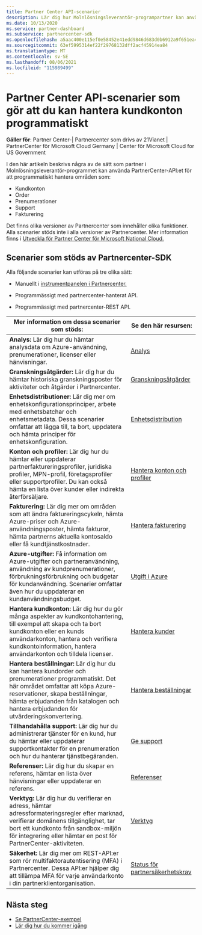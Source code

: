 ```yaml
---
title: Partner Center API-scenarier
description: Lär dig hur Molnlösningsleverantör-programpartner kan använda Partner Center-API:et för att programmatiskt hantera kundkonton, beställningar, support och fakturering.
ms.date: 10/13/2020
ms.service: partner-dashboard
ms.subservice: partnercenter-sdk
ms.openlocfilehash: a5aac400e115ef0e58452e41edd9846d683d0b6912a9f651ea49d75d5f15bbf7
ms.sourcegitcommit: 63ef5995314ef22f29768132dff2acf45914ea84
ms.translationtype: MT
ms.contentlocale: sv-SE
ms.lasthandoff: 08/06/2021
ms.locfileid: "115989499"
---
```

# <a name="partner-center-api-scenarios-that-let-you-programmatically-manage-customer-accounts"></a>Partner Center API-scenarier som gör att du kan hantera kundkonton programmatiskt

**Gäller för**: Partner Center-| Partnercenter som drivs av 21Vianet | PartnerCenter för Microsoft Cloud Germany | Center för Microsoft Cloud for US Government

I den här artikeln beskrivs några av de sätt som partner i Molnlösningsleverantör-programmet kan använda PartnerCenter-API:et för att programmatiskt hantera områden som:

- Kundkonton
- Order
- Prenumerationer
- Support
- Fakturering

Det finns olika versioner av Partnercenter som innehåller olika funktioner. Alla scenarier stöds inte i alla versioner av Partnercenter. Mer information finns i [Utveckla för Partner Center för Microsoft National Cloud.](developing-for-partner-center-for-microsoft-national-cloud.md)

## <a name="scenarios-supported-by-the-partner-center-sdk"></a>Scenarier som stöds av Partnercenter-SDK

Alla följande scenarier kan utföras på tre olika sätt:

- Manuellt i [instrumentpanelen i Partnercenter.](https://partner.microsoft.com/dashboard)

- Programmässigt med partnercenter-hanterat API.

- Programmässigt med partnercenter-REST API.

| Mer information om dessa scenarier som stöds:  | Se den här resursen:     |
|----------------------------------|--------------------------|
| **Analys:** Lär dig hur du hämtar analysdata om Azure-användning, prenumerationer, licenser eller hänvisningar.         | [Analys](usage-analytics.md)  |
| **Granskningsåtgärder:** Lär dig hur du hämtar historiska granskningsposter för aktiviteter och åtgärder i Partnercenter. | [Granskningsåtgärder](audit.md)                     |
| **Enhetsdistributioner:** Lär dig mer om enhetskonfigurationsprinciper, arbete med enhetsbatchar och enhetsmetadata. Dessa scenarier omfattar att lägga till, ta bort, uppdatera och hämta principer för enhetskonfiguration.    | [Enhetsdistribution](device-deployment.md)  |
| **Konton och profiler:** Lär dig hur du hämtar eller uppdaterar partnerfaktureringsprofiler, juridiska profiler, MPN-profil, företagsprofiler eller supportprofiler. Du kan också hämta en lista över kunder eller indirekta återförsäljare. | [Hantera konton och profiler](manage-profiles-and-information.md)                                                                        |
| **Fakturering:** Lär dig mer om områden som att ändra faktureringscykeln, hämta Azure-priser och Azure-användningsposter, hämta fakturor, hämta partnerns aktuella kontosaldo eller få kundtjänstkostnader.  | [Hantera fakturering](manage-billing.md)   |
| **Azure-utgifter:** Få information om Azure-utgifter och partneranvändning, användning av kundprenumerationer, förbrukningsförbrukning och budgetar för kundanvändning. Scenarier omfattar även hur du uppdaterar en kundanvändningsbudget. | [Utgift i Azure](azure-spending.md)  |
| **Hantera kundkonton:** Lär dig hur du gör många aspekter av kundkontohantering, till exempel att skapa och ta bort kundkonton eller en kunds användarkonton, hantera och verifiera kundkontoinformation, hantera användarkonton och tilldela licenser.  | [Hantera kunder](manage-customers.md)  |
| **Hantera beställningar:** Lär dig hur du kan hantera kundorder och prenumerationer programmatiskt. Det här området omfattar att köpa Azure-reservationer, skapa beställningar, hämta erbjudanden från katalogen och hantera erbjudanden för utvärderingskonvertering.   | [Hantera beställningar](manage-orders.md)  |
| **Tillhandahålla support:** Lär dig hur du administrerar tjänster för en kund, hur du hämtar eller uppdaterar supportkontakter för en prenumeration och hur du hanterar tjänstbegäranden.  | [Ge support](provide-support.md)   |
| **Referenser:** Lär dig hur du skapar en referens, hämtar en lista över hänvisningar eller uppdaterar en referens.  | [Referenser](/partner/develop/referrals)  |
| **Verktyg:** Lär dig hur du verifierar en adress, hämtar adressformateringsregler efter marknad, verifierar domänens tillgänglighet, tar bort ett kundkonto från sandbox-miljön för integrering eller hämtar en post för PartnerCenter-aktiviteten. | [Verktyg](utilities.md)  |
| **Säkerhet:** Lär dig mer om REST-API:er som rör multifaktorautentisering (MFA) i Partnercenter. Dessa API:er hjälper dig att tillämpa MFA för varje användarkonto i din partnerklientorganisation.  | [Status för partnersäkerhetskrav](partner-security-requirements.md)  |

## <a name="next-steps"></a>Nästa steg

- [Se PartnerCenter-exempel](partner-center-samples.md)
- [Lär dig hur du kommer igång](get-started.md)